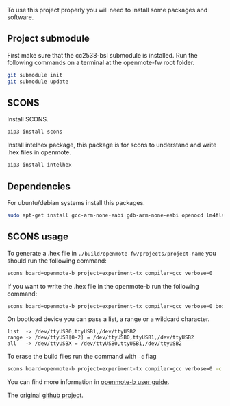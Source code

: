 To use this project properly you will need to install some packages and software.

## Project submodule
First make sure that the cc2538-bsl submodule is installed.
Run the following commands on a terminal at the openmote-fw root folder.
```sh
git submodule init
git submodule update
```
## SCONS
Install SCONS.
```sh
pip3 install scons
```
Install intelhex package, this package is for scons to understand and write .hex files in openmote.
```sh
pip3 install intelhex
```
## Dependencies
For ubuntu/debian systems install this packages.
```sh
sudo apt-get install gcc-arm-none-eabi gdb-arm-none-eabi openocd lm4flash libstdc++-arm-none-eabi-newlib
```
## SCONS usage
To generate a .hex file in `./build/openmote-fw/projects/project-name` you should run the following command:
```sh
scons board=openmote-b project=experiment-tx compiler=gcc verbose=0
```
If you want to write the .hex file in the openmote-b run the following command:
<!-- sudo python3 ./tools/cc2538-bsl/cc2538-bsl.py -e -w --bootloader-invert-lines -b 115200 -p /dev/ttyUSB1 ./build/openmote-b/projects/experiment-tx/experiment-tx.hex -->
```sh
scons board=openmote-b project=experiment-tx compiler=gcc verbose=0 bootload=/dev/ttyUSB1
```
On bootload device you can pass a list, a range or a wildcard character.
```
list  -> /dev/ttyUSB0,ttyUSB1,/dev/ttyUSB2
range -> /dev/ttyUSB[0-2] = /dev/ttyUSB0,ttyUSB1,/dev/ttyUSB2
all   -> /dev/ttyUSBX = /dev/ttyUSB0,ttyUSB1,/dev/ttyUSB2
```

To erase the build files run the command with `-c` flag 
```sh
scons board=openmote-b project=experiment-tx compiler=gcc verbose=0 -c
```

You can find more information in [openmote-b user guide](https://www.industrialshields.com/web/content?model=ir.attachment&field=datas&id=208800&). 

The original [github project](https://github.com/openmote/openmote-fw).
